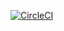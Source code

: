 [![CircleCI](https://circleci.com/gh/TiendaNube/design-system-nimbus.svg?style=svg)](https://circleci.com/gh/TiendaNube/design-system-nimbus)
